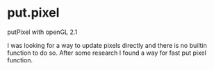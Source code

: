 # put.pixel
putPixel with openGL 2.1

I was looking for a way to update pixels directly and there is no builtin function to do so.
After some research I found a way for fast put pixel function.
